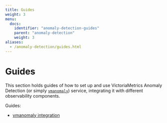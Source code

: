 ```yaml
---
title: Guides
weight: 3
menu:
  docs:
    identifier: "anomaly-detection-guides"
    parent: "anomaly-detection"
    weight: 3
aliases:
  - /anomaly-detection/guides.html
---
```


# Guides

This section holds guides of how to set up and use VictoriaMetrics Anomaly Detection (or simply [`vmanomaly`](/anomaly-detection/overview.html)) service, integrating it with different observability components.

Guides: 

* [vmanomaly integration](/anomaly-detection/guides/guide-vmanomaly-vmalert.html)